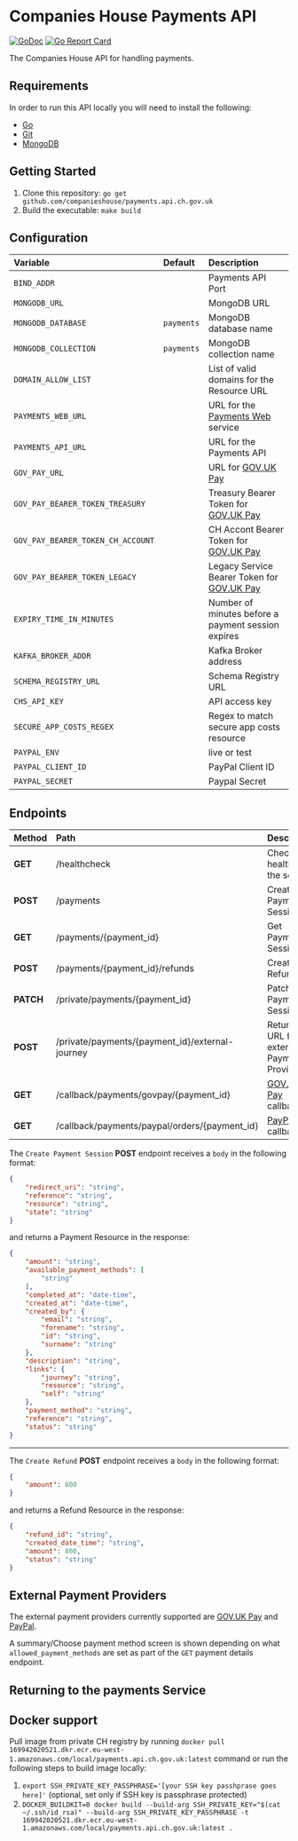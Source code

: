 # Companies House Payments API

[![GoDoc](https://godoc.org/github.com/companieshouse/payments.api.ch.gov.uk?status.svg)](https://godoc.org/github.com/companieshouse/payments.api.ch.gov.uk)
[![Go Report Card](https://goreportcard.com/badge/github.com/companieshouse/payments.api.ch.gov.uk)](https://goreportcard.com/report/github.com/companieshouse/payments.api.ch.gov.uk)

The Companies House API for handling payments.

## Requirements
In order to run this API locally you will need to install the following:

- [Go](https://golang.org/doc/install)
- [Git](https://git-scm.com/downloads)
- [MongoDB](https://www.mongodb.com/)

## Getting Started
1. Clone this repository: `go get github.com/companieshouse/payments.api.ch.gov.uk`
1. Build the executable: `make build`

## Configuration

Variable                         | Default   | Description
:--------------------------------|:----------|:------------
`BIND_ADDR`                      |           | Payments API Port
`MONGODB_URL`                    |           | MongoDB URL
`MONGODB_DATABASE`               | `payments`| MongoDB database name
`MONGODB_COLLECTION`             | `payments`| MongoDB collection name
`DOMAIN_ALLOW_LIST`              |           | List of valid domains for the Resource URL
`PAYMENTS_WEB_URL`               |           | URL for the [Payments Web](https://github.com/companieshouse/payments.web.ch.gov.uk) service
`PAYMENTS_API_URL`               |           | URL for the Payments API
`GOV_PAY_URL`                    |           | URL for [GOV.UK Pay](https://www.payments.service.gov.uk)
`GOV_PAY_BEARER_TOKEN_TREASURY`  |           | Treasury Bearer Token for [GOV.UK Pay](https://www.payments.service.gov.uk)
`GOV_PAY_BEARER_TOKEN_CH_ACCOUNT`|           | CH Accont Bearer Token for [GOV.UK Pay](https://www.payments.service.gov.uk)
`GOV_PAY_BEARER_TOKEN_LEGACY`    |           | Legacy Service Bearer Token for [GOV.UK Pay](https://www.payments.service.gov.uk)
`EXPIRY_TIME_IN_MINUTES`         |           | Number of minutes before a payment session expires
`KAFKA_BROKER_ADDR`              |           | Kafka Broker address
`SCHEMA_REGISTRY_URL`            |           | Schema Registry URL
`CHS_API_KEY`                    |           | API access key
`SECURE_APP_COSTS_REGEX`         |           | Regex to match secure app costs resource
`PAYPAL_ENV`                     |           | live or test
`PAYPAL_CLIENT_ID`               |           | PayPal Client ID
`PAYPAL_SECRET`                  |           | Paypal Secret

## Endpoints

Method    | Path                                            | Description
:---------|:------------------------------------------------|:-----------
**GET**   | /healthcheck                                    | Checks the health of the service
**POST**  | /payments                                       | Create Payment Session
**GET**   | /payments/{payment_id}                          | Get Payment Session
**POST**  | /payments/{payment_id}/refunds                  | Create Refund
**PATCH** | /private/payments/{payment_id}                  | Patch Payment Session
**POST**  | /private/payments/{payment_id}/external-journey | Returns URL for external Payment Provider
**GET**   | /callback/payments/govpay/{payment_id}          | [GOV.UK Pay](https://www.payments.service.gov.uk) callback
**GET**   | /callback/payments/paypal/orders/{payment_id}   | [PayPal](https://www.paypal.com) callback


The `Create Payment Session` **POST** endpoint receives a `body` in the following format:

```json
{
    "redirect_uri": "string",
    "reference": "string",
    "resource": "string",
    "state": "string"
}
```
and returns a Payment Resource in the response:

```json
{
    "amount": "string",
    "available_payment_methods": [
        "string"
    ],
    "completed_at": "date-time",
    "created_at": "date-time",
    "created_by": {
        "email": "string",
        "forename": "string",
        "id": "string",
        "surname": "string"
    },
    "description": "string",
    "links": {
        "journey": "string",
        "resource": "string",
        "self": "string"
    },
    "payment_method": "string",
    "reference": "string",
    "status": "string"
}
```
---
The `Create Refund` **POST** endpoint receives a `body` in the following format:

```json
{
    "amount": 800
}
```
and returns a Refund Resource in the response:

```json
{
    "refund_id": "string",
    "created_date_time": "string",
    "amount": 800,
    "status": "string"
}
```

## External Payment Providers

The external payment providers currently supported are [GOV.UK Pay](https://www.payments.service.gov.uk) and [PayPal](https://www.paypal.com).

A summary/Choose payment method screen is shown depending on what `allowed_payment_methods` are set as part of the `GET` payment details endpoint.

## Returning to the payments Service



## Docker support

Pull image from private CH registry by running `docker pull 169942020521.dkr.ecr.eu-west-1.amazonaws.com/local/payments.api.ch.gov.uk:latest` command or run the following steps to build image locally:

1. `export SSH_PRIVATE_KEY_PASSPHRASE='[your SSH key passhprase goes here]'` (optional, set only if SSH key is passphrase protected)
2. `DOCKER_BUILDKIT=0 docker build --build-arg SSH_PRIVATE_KEY="$(cat ~/.ssh/id_rsa)" --build-arg SSH_PRIVATE_KEY_PASSPHRASE -t 169942020521.dkr.ecr.eu-west-1.amazonaws.com/local/payments.api.ch.gov.uk:latest .`

